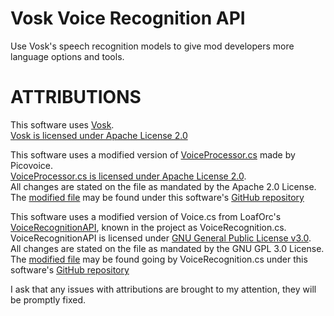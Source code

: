 # Vosk Voice Recognition API
Use Vosk's speech recognition models to give mod developers more language options and tools.  

# ATTRIBUTIONS

This software uses [Vosk](https://alphacephei.com/vosk/).  
[Vosk is licensed under Apache License 2.0](https://github.com/alphacep/vosk-api/blob/master/COPYING)  

This software uses a modified version of [VoiceProcessor.cs](https://github.com/Picovoice/unity-voice-processor/blob/main/Assets/UnityVoiceProcessor/VoiceProcessor.cs) made by Picovoice.  
[VoiceProcessor.cs is licensed under Apache License 2.0](https://github.com/Picovoice/unity-voice-processor/blob/main/Assets/UnityVoiceProcessor/LICENSE).  
All changes are stated on the file as mandated by the Apache 2.0 License. The [modified file](https://github.com/NotestQ/VoskVoiceRecognitionAPI/blob/main/VoiceProcessor.cs) may be found under this software's [GitHub repository](https://github.com/NotestQ/VoskVoiceRecognitionAPI)  

This software uses a modified version of Voice.cs from LoafOrc's [VoiceRecognitionAPI](https://github.com/LoafOrc/VoiceRecognitionAPI/blob/main/Voice.cs), known in the project as VoiceRecognition.cs.  
VoiceRecognitionAPI is licensed under [GNU General Public License v3.0](https://github.com/LoafOrc/VoiceRecognitionAPI/blob/main/LICENSE).  
All changes are stated on the file as mandated by the GNU GPL 3.0 License. The [modified file](https://github.com/NotestQ/VoskVoiceRecognitionAPI/blob/main/VoiceRecognition.cs) may be found going by VoiceRecognition.cs under this software's [GitHub repository](https://github.com/NotestQ/VoskVoiceRecognitionAPI)  

I ask that any issues with attributions are brought to my attention, they will be promptly fixed.  
